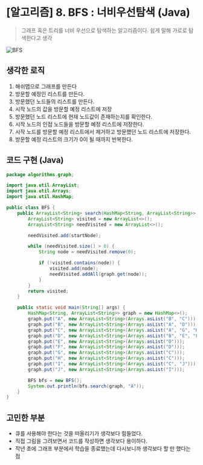 # [알고리즘] 8. BFS : 너비우선탐색 (Java)

> 그래프 혹은 트리를 너비 우선으로 탐색하는 알고리즘이다.
> 쉽게 말해 가로로 탐색한다고 생각

![BFS](https://upload.wikimedia.org/wikipedia/commons/4/46/Animated_BFS.gif)

## 생각한 로직

1. 해쉬맵으로 그래프를 만든다
2. 방문할 예정인 리스트를 만든다.
3. 방문했던 노드들의 리스트를 만든다.
4. 시작 노드의 값을 방문할 예정 리스트에 저장
5. 방문했던 노드 리스트에 현재 노드값이 존재하는지를 확인한다.
6. 시작 노드의 인접 노드들을 방문할 예정 리스트에 저장한다.
7. 시작 노드를 방문할 예정 리스트에서 제거하고 방문헀던 노드 리스트에 저장한다.
8. 방문할 예정 리스트의 크기가 0이 될 때까지 반복한다.

## 코드 구현 (Java)

```java
package algorithms.graph;

import java.util.ArrayList;
import java.util.Arrays;
import java.util.HashMap;

public class BFS {
    public ArrayList<String> search(HashMap<String, ArrayList<String>> graph, String startNode) {
        ArrayList<String> visited = new ArrayList<>();
        ArrayList<String> needVisited = new ArrayList<>();

        needVisited.add(startNode);

        while (needVisited.size() > 0) {
            String node = needVisited.remove(0);

            if (!visited.contains(node)) {
                visited.add(node);
                needVisited.addAll(graph.get(node));
            }
        }
        return visited;
    }

    public static void main(String[] args) {
        HashMap<String, ArrayList<String>> graph = new HashMap<>();
        graph.put("A", new ArrayList<String>(Arrays.asList("B", "C")));
        graph.put("B", new ArrayList<String>(Arrays.asList("A", "D")));
        graph.put("C", new ArrayList<String>(Arrays.asList("A", "G", "H", "I")));
        graph.put("D", new ArrayList<String>(Arrays.asList("B", "E", "F")));
        graph.put("E", new ArrayList<String>(Arrays.asList("D")));
        graph.put("F", new ArrayList<String>(Arrays.asList("D")));
        graph.put("G", new ArrayList<String>(Arrays.asList("C")));
        graph.put("H", new ArrayList<String>(Arrays.asList("C")));
        graph.put("I", new ArrayList<String>(Arrays.asList("C", "J")));
        graph.put("J", new ArrayList<String>(Arrays.asList("I")));

        BFS bfs = new BFS();
        System.out.println(bfs.search(graph, "A"));
    }
}

```

## 고민한 부분

- 큐를 사용해야 한다는 것을 떠올리기가 생각보다 힘들었다.
- 직접 그림을 그려보면서 코드를 작성하면 생각보다 용이하다.
- 작년 초에 그래프 부분에서 학습을 종료했는데 다시보니까 생각보다 할 만 했다는 점